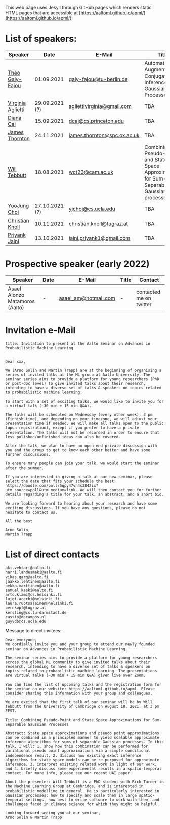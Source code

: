 This web page uses Jekyll through GitHub pages which renders static HTML pages that are accessible at [https://aaltoml.github.io/apml/](https://aaltoml.github.io/apml/).

# List of speakers:

| Speaker | Date | E-Mail | Title | Contact |
| -------- | -------- | -------- | -------- | -------- |
| [Théo Galy-Fajou](https://theogf.github.io) | 01.09.2021 | galy-fajou@tu-berlin.de | Automated Augmentated Conjugate Inference for Gaussian Processes | Martin Trapp |
| [Virginia Aglietti](https://www.turing.ac.uk/people/researchers/virginia-aglietti) | 29.09.2021 (?) | agliettivirginia@gmail.com | TBA | Will Wilkinson |
| [Diana Cai](https://www.dianacai.com) | 15.09.2021 | dcai@cs.princeton.edu | TBA | Martin Trapp |
| [James Thornton](https://jtt94.github.io/) | 24.11.2021 | james.thornton@spc.ox.ac.uk | TBA | Adrien Corenflos |
| [Will Tebbutt](https://willtebbutt.github.io)  | 18.08.2021 | wct23@cam.ac.uk | Combining Pseudo-Point and State Space Approximations for Sum-Separable Gaussian processes | Martin Trapp |
| [YooJung Choi](http://web.cs.ucla.edu/~yjchoi/) | 27.10.2021 (?) | yjchoi@cs.ucla.edu | TBA | Martin Trapp |
| [Christian Knoll](https://www.spsc.tugraz.at/people/christian-knoll.html) | 10.11.2021 | christian.knoll@tugraz.at | TBA | Martin Trapp |
| [Priyank Jaini](https://priyankjaini.github.io) | 13.10.2021 | jaini.priyank1@gmail.com | TBA | Martin Trapp |

# Prospective speaker (early 2022)

| Speaker | Date | E-Mail | Title | Contact |
| -------- | -------- | -------- | -------- | -------- |
| Asael Alonzo Matamoros (Aalto) | - | asael_am@hotmail.com | - | contacted me on twitter |


# Invitation e-Mail

```
title: Invitation to present at the Aalto Seminar on Advances in Probabilistic Machine Learning


Dear xxx,

We (Arno Solin and Martin Trapp) are at the beginning of organising a series of invited talks at the ML group at Aalto University. The seminar series aims to provide a platform for young researchers (PhD or post-doc level) to give invited talks about their research, intending to have a diverse set of talks & speakers on topics related to probabilistic machine learning. 

To start with a set of exciting talks, we would like to invite you for a virtual talk (~30 min + 15 min Q&A).

The talks will be scheduled on Wednesday (every other week), 3 pm (Finnish time), and depending on your timezone, we will adjust your presentation time if needed. We will make all talks open to the public (upon registration), except if you prefer to have a private presentation. The talks will not be recorded in order to ensure that less polished/unfinished ideas can also be covered.

After the talk, we plan to have an open-end private discussion with you and the group to get to know each other better and have some further discussions.

To ensure many people can join your talk, we would start the seminar after the summer. 

If you are interested in giving a talk at our new seminar, please select the date that fits your schedule the best: https://doodle.com/poll/5qpy47vn4s3842ix?utm_source=poll&utm_medium=link. We will then contact you for further details regarding a title for your talk, an abstract, and a short bio.

We are looking forward to hearing about your research and have some exciting discussions. If you have any questions, please do not hesitate to contact us.

All the best

Arno Solin,
Martin Trapp

```


# List of direct contacts

```
aki.vehtari@aalto.fi
harri.lahdesmaki@aalto.fi
vikas.garg@aalto.fi
jaakko.lehtinen@aalto.fi
pekka.marttinen@aalto.fi
samuel.kaski@aalto.fi
arto.klami@cs.helsinki.fi
luigi.acerbi@helsinki.fi
laura.ruotsalainen@helsinki.fi
pernkopf@tugraz.at
kersting@cs.tu-darmstadt.de
cassio@decampos.nl
guyvdb@cs.ucla.edu
```

Message to direct invitees:

```
Dear everyone,
We cordially invite you and your group to attend our newly founded seminar on Advances in Probabilistic Machine Learning.

The seminar series aims to provide a platform for young researchers across the global ML community to give invited talks about their research, intending to have a diverse set of talks & speakers on topics related to probabilistic machine learning. The presentations are virtual talks (~30 min + 15 min Q&A) given live over Zoom. 

You can find the list of upcoming talks and the registration form for the seminar on our website: https://aaltoml.github.io/apml. Please consider sharing this information with your group and colleagues.

We are excited that the first talk of our seminar will be by Will Tebbutt from the University of Cambridge on August 18, 2021, at 3 pm EEST.

Title: Combining Pseudo-Point and State Space Approximations for Sum-Separable Gaussian Processes

Abstract: State space approximations and pseudo point approximations can be combined in a principled manner to yield scalable approximate inference algorithms for sums of separable Gaussian processes. In this talk, I will: 1. show how this combination can be performed for variational pseudo point approximations via a simple conditional independence result, 2. discuss how existing exact inference algorithms for state space models can be re-purposed for approximate inference, 3. interpret existing related work in light of our work, and 4. briefly discuss some experimental results in a spatio-temporal context. For more info, please see our recent UAI paper.

About the presenter: Will Tebbutt is a PhD student with Rich Turner in the Machine Learning Group at Cambridge, and is interested in probabilistic modelling in general. He is particularly interested in Gaussian processes: how to specify and scale them in large spatio-temporal settings, how best to write software to work with them, and challenges faced in climate science for which they might be helpful.

Looking forward seeing you at our seminar,
Arno Solin & Martin Trapp
```
